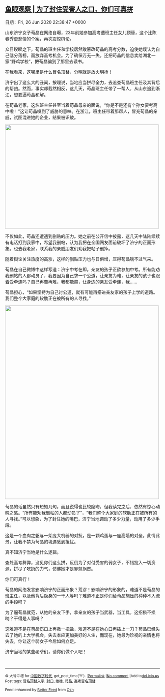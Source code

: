 [鱼眼观察 | 为了封住受害人之口，你们可真拼](https://chinadigitaltimes.net/chinese/2020/06/%e9%b1%bc%e7%9c%bc%e8%a7%82%e5%af%9f-%e4%b8%ba%e4%ba%86%e5%b0%81%e4%bd%8f%e5%8f%97%e5%ae%b3%e4%ba%ba%e4%b9%8b%e5%8f%a3%ef%bc%8c%e4%bd%a0%e4%bb%ac%e5%8f%af%e7%9c%9f%e6%8b%bc/)
------
日期：Fri, 26 Jun 2020 22:38:47 +0000

<p>山东济宁女子苟晶在网络自曝，23年前她参加高考遭班主任女儿顶替，这个比陈春秀更悲情的个案，再次震惊舆论。</p><p>众目睽睽之下，苟晶的班主任和学校居然敢篡改苟晶的高考分数，迫使她误认为自己低分落榜，而放弃高考机会。为了确保万无一失。还把苟晶的信息卖给湖北一家“野鸡学校”，把苟晶骗到了那里去读书。</p><p>在我看来，这哪里是什么冒名顶替，分明就是放火明抢！</p><p>济宁出了这么大的丑闻，按理说，当地应当拼尽全力，去追查苟晶班主任及其背后的帮凶。然而，事实却截然相反，这几天，苟晶班主任带了一帮人，从山东追到浙江，想要逼苟晶和解。</p><p>在苟晶老家，这名班主任甚至当着苟晶母亲的面说，“你是不是还有个孙女要考高中啦！”这让苟晶嗅到了威胁的意味。在浙江，班主任带着那帮人，冒充苟晶的亲戚，试图混进她的企业，结果被识破。</p><p><img class="aligncenter wp-image-648449" src="https://chinadigitaltimes.net/chinese/files/2020/06/苟晶-300x203.jpg" alt="" width="500" height="339" srcset="https://chinadigitaltimes.net/chinese/files/2020/06/苟晶-300x203.jpg 300w, https://chinadigitaltimes.net/chinese/files/2020/06/苟晶.jpg 440w" sizes="(max-width: 500px) 100vw, 500px" /></p><p>不仅如此，苟晶还遭遇到删贴的压力。她之前在公开信中披露，这几天中陆陆续续有电话打到我家中，希望我删帖，认为我把在全国网友面前破坏了济宁的正面形象。也去我老家，联系我的亲戚朋友们劝我把帖子删掉。</p><p>随着舆论关注热度的高涨，这样的删贴压力也与日俱增，压得苟晶喘不过气来。</p><p>苟晶在自己微博中这样写道：济宁中考在即，亲友的孩子正欲参加中考。所有能劝我删帖的人都动员了，我要因为自己求一个公道，让亲友为难，让亲友的孩子也跟着受牵连吗？自己再苦再难，我都能熬，让身边的亲友受牵连，我……</p><p>苟晶担心，“如果坚持为自己讨公道，就有可能再搭进亲友家的孩子上学的道路。我们整个大家庭的软肋正在被所有的人寻找。”</p><p><img class="aligncenter wp-image-648450" src="https://chinadigitaltimes.net/chinese/files/2020/06/删帖-238x300.jpg" alt="" width="500" height="630" srcset="https://chinadigitaltimes.net/chinese/files/2020/06/删帖-238x300.jpg 238w, https://chinadigitaltimes.net/chinese/files/2020/06/删帖.jpg 640w" sizes="(max-width: 500px) 100vw, 500px" /></p><p>苟晶的话虽然只有短短几句，而且说得也比较隐晦，但我读完之后，依然有惊心动魄之感。“所有能劝我删帖的人都动员了”，“我们整个大家庭的软肋正在被所有的人寻找。”可以想象，为了封住她的嘴巴，济宁当地调动了多少力量，动用了多少手段。</p><p>这是一个血肉之躯与一架庞大机器的对抗，是一颗鸡蛋与一座高墙的对垒。此情此景，让我不禁为苟晶的境遇感到担忧。</p><p>真不知济宁当地是什么逻辑。</p><p>查处高考舞弊，没见你们这么拼，反倒为了对付受害的弱女子，不惜投入一切资源，拼尽了吃奶的力气，仿佛她才是罪魁祸首。</p><p>你们可真行！</p><p>苟晶的网络发言影响济宁的正面形象？荒谬！影响济宁的形象的，难道不是苟晶的班主任，以及他背后隐身的一干人等吗？难道不正是你们给苟晶施压的种种不入流的手段吗？</p><p>为了逼苟晶就范，从她的亲友下手，拿亲友的孩子当武器，当工具，这招损不损呐？干得是人事吗？</p><p>这难道不是在苟晶伤口上再撒一把盐，难道不是在她心口再插上一刀？苟晶已经失去了她的上大学机会，失去本应更加美好的人生，而现在，她最为珍视的亲情也将失去，你让这个弱女子今后如何立足。</p><p>济宁当地的某些老爷们，请你们做个人吧！</p><p>&nbsp;</p><hr /><p><small>&copy; 大号冲塔 for <a href="https://chinadigitaltimes.net/chinese">中国数字时代</a>, get_post_time('Y'). |<a href="https://chinadigitaltimes.net/chinese/2020/06/%e9%b1%bc%e7%9c%bc%e8%a7%82%e5%af%9f-%e4%b8%ba%e4%ba%86%e5%b0%81%e4%bd%8f%e5%8f%97%e5%ae%b3%e4%ba%ba%e4%b9%8b%e5%8f%a3%ef%bc%8c%e4%bd%a0%e4%bb%ac%e5%8f%af%e7%9c%9f%e6%8b%bc/">Permalink</a> |<a href="https://chinadigitaltimes.net/chinese/2020/06/%e9%b1%bc%e7%9c%bc%e8%a7%82%e5%af%9f-%e4%b8%ba%e4%ba%86%e5%b0%81%e4%bd%8f%e5%8f%97%e5%ae%b3%e4%ba%ba%e4%b9%8b%e5%8f%a3%ef%bc%8c%e4%bd%a0%e4%bb%ac%e5%8f%af%e7%9c%9f%e6%8b%bc/#comments">No comment</a> |Add to<a href="http://del.icio.us/post?url=https://chinadigitaltimes.net/chinese/2020/06/%e9%b1%bc%e7%9c%bc%e8%a7%82%e5%af%9f-%e4%b8%ba%e4%ba%86%e5%b0%81%e4%bd%8f%e5%8f%97%e5%ae%b3%e4%ba%ba%e4%b9%8b%e5%8f%a3%ef%bc%8c%e4%bd%a0%e4%bb%ac%e5%8f%af%e7%9c%9f%e6%8b%bc/&amp;title=鱼眼观察 | 为了封住受害人之口，你们可真拼">del.icio.us</a><br/>Post tags: <a href="https://chinadigitaltimes.net/chinese/tag/%e5%86%92%e5%90%8d%e9%a1%b6%e6%9b%bf%e5%85%a5%e5%ad%a6/" rel="tag">冒名顶替入学</a>, <a href="https://chinadigitaltimes.net/chinese/tag/%e5%b0%81%e5%8f%a3/" rel="tag">封口</a>, <a href="https://chinadigitaltimes.net/chinese/tag/%e7%bb%b4%e7%a8%b3/" rel="tag">维稳</a>, <a href="https://chinadigitaltimes.net/chinese/tag/%e8%8b%9f%e6%99%b6/" rel="tag">苟晶</a>, <a href="https://chinadigitaltimes.net/chinese/tag/%e9%ab%98%e8%80%83%e5%86%92%e5%90%8d%e9%a1%b6%e6%9b%bf/" rel="tag">高考冒名顶替</a><br/></small></p><p><small>Feed enhanced by <a href='http://planetozh.com/blog/my-projects/wordpress-plugin-better-feed-rss/'>Better Feed</a> from  <a href='http://planetozh.com/blog/'>Ozh</a></small></p>

